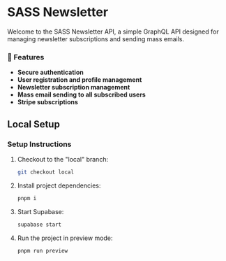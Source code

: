 # SASS Newsletter

Welcome to the SASS Newsletter API, a simple GraphQL API designed for managing newsletter subscriptions and sending mass emails.

### 🚀 Features

-  **Secure authentication**
-  **User registration and profile management**
-  **Newsletter subscription management**
-  **Mass email sending to all subscribed users**
-  **Stripe subscriptions**

## Local Setup

### Setup Instructions

1. Checkout to the "local" branch:

   ```bash
   git checkout local
   ```

2. Install project dependencies:

   ```bash
   pnpm i
   ```

3. Start Supabase:

   ```bash
   supabase start
   ```

4. Run the project in preview mode:

   ```bash
   pnpm run preview
   ```
